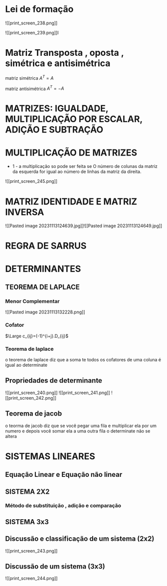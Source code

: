 # Lei de formação

![[print_screen_238.png]]

![[print_screen_239.png]]I
# Matriz Transposta , oposta , simétrica e antisimétrica 

matriz simétrica
$A^{T} = A$

matriz antisimétrica
$A^{T} = -A$

# MATRIZES: IGUALDADE, MULTIPLICAÇÃO POR ESCALAR, ADIÇÃO E SUBTRAÇÃO
# MULTIPLICAÇÃO DE  MATRIZES

- 1 - a multiplicação so pode ser feita se O número de colunas da matriz da esquerda for igual ao número de linhas da matriz da direita.


![[print_screen_245.png]]

# MATRIZ IDENTIDADE E MATRIZ INVERSA

![[Pasted image 20231113124639.jpg]]![[Pasted image 20231113124649.jpg]]


# REGRA DE SARRUS
# DETERMINANTES
## TEOREMA DE LAPLACE

### Menor Complementar

![[Pasted image 20231113132228.png]]
### Cofator

$\Large c_{ij}=(-1)^{i+j}.D_{ij}$



### Teorema de laplace

o teorema de laplace  diz que a soma te todos os cofatores de uma coluna é igual ao determinate


## Propriedades de determinante

![[print_screen_240.png]]
![[print_screen_241.png]]
![[print_screen_242.png]]


## Teorema de jacob

o teorma de jacob diz que se você pegar uma fila e multiplicar ela por um numero e depois você somar ela a uma outra fila o determinate não se altera



# SISTEMAS LINEARES

## Equação Linear e Equação não linear
## SISTEMA 2X2

### Método de substituição , adição e comparação






## SISTEMA 3x3

## Discussão e classificação de um sistema (2x2)


![[print_screen_243.png]]




## Discussão de um sistema (3x3)

![[print_screen_244.png]]
